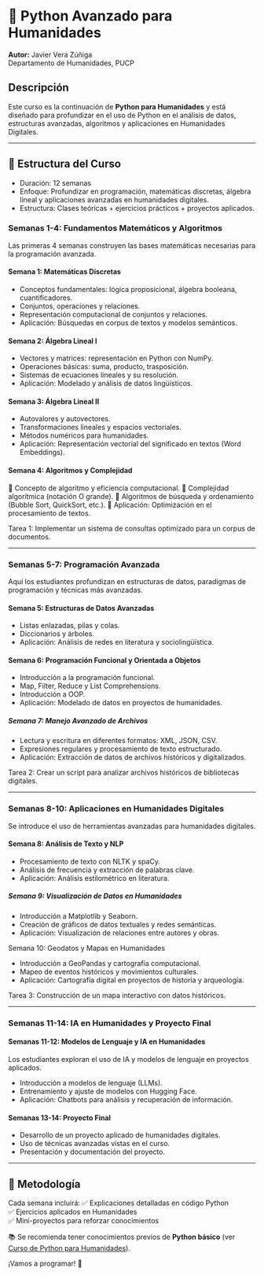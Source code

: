 # 📌 Python Avanzado para Humanidades
**Autor:** Javier Vera Zúñiga  
Departamento de Humanidades, PUCP  

## Descripción
Este curso es la continuación de **Python para Humanidades** y está diseñado para profundizar en el uso de Python en el análisis de datos, estructuras avanzadas, algoritmos y aplicaciones en Humanidades Digitales.  

---

## 📂 Estructura del Curso  

- Duración: 12 semanas
- Enfoque: Profundizar en programación, matemáticas discretas, álgebra lineal y aplicaciones avanzadas en humanidades digitales.
- Estructura: Clases teóricas + ejercicios prácticos + proyectos aplicados.

### Semanas 1-4: Fundamentos Matemáticos y Algoritmos
Las primeras 4 semanas construyen las bases matemáticas necesarias para la programación avanzada.

#### Semana 1: Matemáticas Discretas

- Conceptos fundamentales: lógica proposicional, álgebra booleana, cuantificadores.
- Conjuntos, operaciones y relaciones.
- Representación computacional de conjuntos y relaciones.
- Aplicación: Búsquedas en corpus de textos y modelos semánticos.

#### Semana 2: Álgebra Lineal I

- Vectores y matrices: representación en Python con NumPy.
- Operaciones básicas: suma, producto, trasposición.
- Sistemas de ecuaciones lineales y su resolución.
- Aplicación: Modelado y análisis de datos lingüísticos.

#### Semana 3: Álgebra Lineal II

- Autovalores y autovectores.
- Transformaciones lineales y espacios vectoriales.
- Métodos numéricos para humanidades.
- Aplicación: Representación vectorial del significado en textos (Word Embeddings).

#### Semana 4: Algoritmos y Complejidad

🔹 Concepto de algoritmo y eficiencia computacional.
🔹 Complejidad algorítmica (notación O grande).
🔹 Algoritmos de búsqueda y ordenamiento (Bubble Sort, QuickSort, etc.).
🔹 Aplicación: Optimización en el procesamiento de textos.

Tarea 1: Implementar un sistema de consultas optimizado para un corpus de documentos.

---

### Semanas 5-7: Programación Avanzada
Aquí los estudiantes profundizan en estructuras de datos, paradigmas de programación y técnicas más avanzadas.

#### Semana 5: Estructuras de Datos Avanzadas

- Listas enlazadas, pilas y colas.
- Diccionarios y árboles.
- Aplicación: Análisis de redes en literatura y sociolingüística.

#### Semana 6: Programación Funcional y Orientada a Objetos

- Introducción a la programación funcional.
- Map, Filter, Reduce y List Comprehensions.
- Introducción a OOP.
- Aplicación: Modelado de datos en proyectos de humanidades.

##### Semana 7: Manejo Avanzado de Archivos

- Lectura y escritura en diferentes formatos: XML, JSON, CSV.
- Expresiones regulares y procesamiento de texto estructurado.
- Aplicación: Extracción de datos de archivos históricos y digitalizados.

Tarea 2: Crear un script para analizar archivos históricos de bibliotecas digitales.

---

### Semanas 8-10: Aplicaciones en Humanidades Digitales
Se introduce el uso de herramientas avanzadas para humanidades digitales.

#### Semana 8: Análisis de Texto y NLP

- Procesamiento de texto con NLTK y spaCy.
- Análisis de frecuencia y extracción de palabras clave.
- Aplicación: Análisis estilométrico en literatura.

##### Semana 9: Visualización de Datos en Humanidades

- Introducción a Matplotlib y Seaborn.
- Creación de gráficos de datos textuales y redes semánticas.
- Aplicación: Visualización de relaciones entre autores y obras.

Semana 10: Geodatos y Mapas en Humanidades

- Introducción a GeoPandas y cartografía computacional.
- Mapeo de eventos históricos y movimientos culturales.
- Aplicación: Cartografía digital en proyectos de historia y arqueología.

Tarea 3: Construcción de un mapa interactivo con datos históricos.

---

### Semanas 11-14: IA en Humanidades y Proyecto Final

#### Semanas 11-12: Modelos de Lenguaje y IA en Humanidades

Los estudiantes exploran el uso de IA y modelos de lenguaje en proyectos aplicados.

- Introducción a modelos de lenguaje (LLMs).
- Entrenamiento y ajuste de modelos con Hugging Face.
- Aplicación: Chatbots para análisis y recuperación de información.

#### Semanas 13-14: Proyecto Final

- Desarrollo de un proyecto aplicado de humanidades digitales.
- Uso de técnicas avanzadas vistas en el curso.
- Presentación y documentación del proyecto.

---

## 📌 Metodología
Cada semana incluirá:
✅ Explicaciones detalladas en código Python  
✅ Ejercicios aplicados en Humanidades  
✅ Mini-proyectos para reforzar conocimientos  

📚 Se recomienda tener conocimientos previos de **Python básico** (ver [Curso de Python para Humanidades](https://github.com/javiervzpucp/python_humanidades)).  

¡Vamos a programar! 🚀

